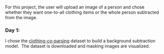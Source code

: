 For this project, the user will upload an image of a person and chose whether they want one-to-all clothing items or the whole person subtracted from the image.

### Day 1:
I chose the [clothing-co-parsing](https://github.com/bearpaw/clothing-co-parsing) dataset to build a background subtraction model.  The dataset is downloaded and masking images are visualized.
